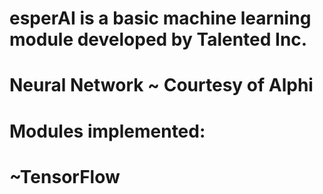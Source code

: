 # esperAI is a basic machine learning module developed by Talented Inc.
# Neural Network ~ Courtesy of Alphi
# Modules implemented: 
# ~TensorFlow
